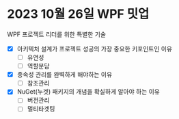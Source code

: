 # 2023 10월 26일 WPF 밋업

WPF 프로젝트 리더를 위한 특별한 기술

- [x] 아키텍처 설계가 프로젝트 성공의 가장 중요한 키포인트인 이유
  - [ ] 유연성
  - [ ] 역할분담
- [x] 종속성 관리를 완벽하게 해야하는 이유
  - [ ] 참조관리
- [x] NuGet(누겟) 패키지의 개념을 확실하게 알아야 하는 이유
  - [ ] 버전관리
  - [ ] 멀티타겟팅
